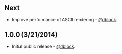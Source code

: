## Next

* Improve performance of ASCII rendering - [@dblock](https://github.com/dblock).

## 1.0.0 (3/21/2014)

* Initial public release - [@dblock](https://github.com/dblock).
